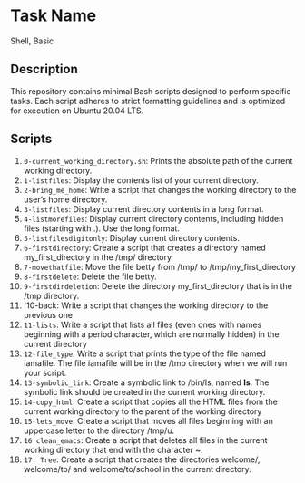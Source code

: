 # Task Name
Shell, Basic

## Description

This repository contains minimal Bash scripts designed to perform specific tasks. Each script adheres to strict formatting guidelines and is optimized for execution on Ubuntu 20.04 LTS.

## Scripts

1.  `0-current_working_directory.sh`: Prints the absolute path of the current working directory.
2.  `1-listfiles`: Display the contents list of your current directory.
3.  `2-bring_me_home`: Write a script that changes the working directory to the user’s home directory.
4.  `3-listfiles`: Display current directory contents in a long format.
5.  `4-listmorefiles`: Display current directory contents, including hidden files (starting with .). Use the long format.
6.  `5-listfilesdigitonly`: Display current directory contents.
7.  `6-firstdirectory`: Create a script that creates a directory named my_first_directory in the /tmp/ directory
8.  `7-movethatfile`: Move the file betty from /tmp/ to /tmp/my_first_directory
9.  `8-firstdelete`: Delete the file betty.
10. `9-firstdirdeletion`: Delete the directory my_first_directory that is in the /tmp directory.
11. `10-back: Write a script that changes the working directory to the previous one
12. `11-lists`: Write a script that lists all files (even ones with names beginning with a period character, which are normally hidden) in the current directory
13. `12-file_type`: Write a script that prints the type of the file named iamafile. The file iamafile will be in the /tmp directory when we will run your script.
14. `13-symbolic_link`: Create a symbolic link to /bin/ls, named __ls__. The symbolic link should be created in the current working directory.
15. `14-copy_html`: Create a script that copies all the HTML files from the current working directory to the parent of the working directory
16. `15-lets_move`: Create a script that moves all files beginning with an uppercase letter to the directory /tmp/u.
17. `16 clean_emacs`: Create a script that deletes all files in the current working directory that end with the character ~.
18. `17. Tree`: Create a script that creates the directories welcome/, welcome/to/ and welcome/to/school in the current directory.
